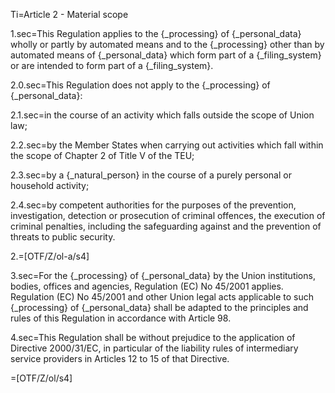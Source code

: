 Ti=Article 2 - Material scope

1.sec=This Regulation applies to the {_processing} of {_personal_data} wholly or partly by automated means and to the {_processing} other than by automated means of {_personal_data} which form part of a {_filing_system} or are intended to form part of a {_filing_system}.

2.0.sec=This Regulation does not apply to the {_processing} of {_personal_data}:

2.1.sec=in the course of an activity which falls outside the scope of Union law;

2.2.sec=by the Member States when carrying out activities which fall within the scope of Chapter 2 of Title V of the TEU;

2.3.sec=by a {_natural_person} in the course of a purely personal or household activity;

2.4.sec=by competent authorities for the purposes of the prevention, investigation, detection or prosecution of criminal offences, the execution of criminal penalties, including the safeguarding against and the prevention of threats to public security.

2.=[OTF/Z/ol-a/s4]

3.sec=For the {_processing} of {_personal_data} by the Union institutions, bodies, offices and agencies, Regulation (EC) No 45/2001 applies. Regulation (EC) No 45/2001 and other Union legal acts applicable to such {_processing} of {_personal_data} shall be adapted to the principles and rules of this Regulation in accordance with Article 98.

4.sec=This Regulation shall be without prejudice to the application of Directive 2000/31/EC, in particular of the liability rules of intermediary service providers in Articles 12 to 15 of that Directive.

=[OTF/Z/ol/s4]
